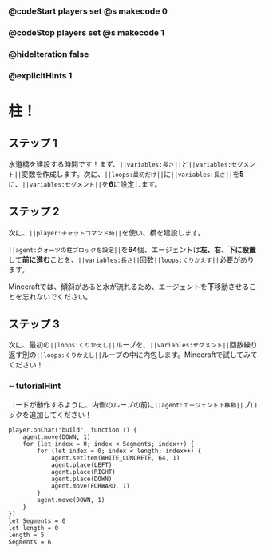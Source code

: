 ### @codeStart players set @s makecode 0
### @codeStop players set @s makecode 1

### @hideIteration false 
### @explicitHints 1


# 柱！

## ステップ 1
水道橋を建設する時間です！まず、``||variables:長さ||``と``||variables:セグメント||``変数を作成します。次に、``||loops:最初だけ||``に``||variables:長さ||``を**5**に、``||variables:セグメント||``を**6**に設定します。

## ステップ 2
次に、``||player:チャットコマンド時||``を使い、橋を建設します。

``||agent:クォーツの柱ブロックを設定||``を**64**個、エージェントは**左、右、下に設置**して**前に進む**ことを、``||variables:長さ||``回数``||loops:くりかえす||``必要があります。

Minecraftでは、傾斜があると水が流れるため、エージェントを**下**移動させることを忘れないでください。

## ステップ 3
次に、最初の``||loops:くりかえし||``ループを、``||variables:セグメント||``回数繰り返す別の``||loops:くりかえし||``ループの中に内包します。Minecraftで試してみてください！

### ~ tutorialHint
コードが動作するように、内側のループの前に``||agent:エージェント下移動||``ブロックを追加してください！

```ghost
player.onChat("build", function () {
    agent.move(DOWN, 1)
    for (let index = 0; index < Segments; index++) {
        for (let index = 0; index < length; index++) {
            agent.setItem(WHITE_CONCRETE, 64, 1)
            agent.place(LEFT)
            agent.place(RIGHT)
            agent.place(DOWN)
            agent.move(FORWARD, 1)
        }
        agent.move(DOWN, 1)
    }
})
let Segments = 0
let length = 0
length = 5
Segments = 6
```
